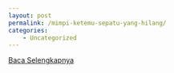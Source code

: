 ```yaml
---
layout: post
permalink: /mimpi-ketemu-sepatu-yang-hilang/
categories:
    - Uncategorized
---
```


[Baca Selengkapnya](/09)